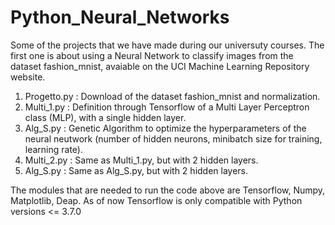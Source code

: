 # Python_Neural_Networks
Some of the projects that we have made during our universuty courses.
The first one is about using a Neural Network to classify images from the dataset fashion_mnist, avaiable on the UCI Machine Learning Repository website. 

1) Progetto.py : Download of the dataset fashion_mnist and normalization.
2) Multi_1.py : Definition through Tensorflow of a Multi Layer Perceptron class (MLP), with a single hidden layer.
3) Alg_S.py : Genetic Algorithm to optimize the hyperparameters of the neural neutwork (number of hidden neurons, minibatch size for training, learning rate).
4) Multi_2.py : Same as Multi_1.py, but with 2 hidden layers.
5) Alg_S.py : Same as Alg_S.py, but with 2 hidden layers.

The modules that are needed to run the code above are Tensorflow, Numpy, Matplotlib, Deap. As of now Tensorflow is only compatible with Python versions <= 3.7.0
